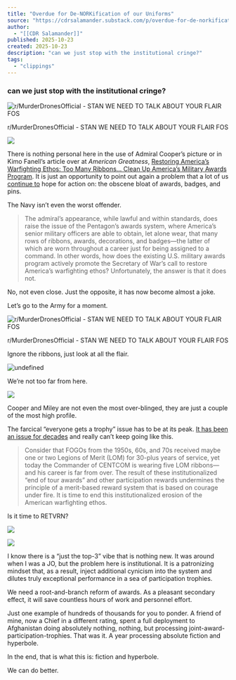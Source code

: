 ```yaml
---
title: "Overdue for De-NORKification of our Uniforms"
source: "https://cdrsalamander.substack.com/p/overdue-for-de-norkification-of-our?publication_id=247761&post_id=176891017&isFreemail=true&r=7br8e&triedRedirect=true"
author:
  - "[[CDR Salamander]]"
published: 2025-10-23
created: 2025-10-23
description: "can we just stop with the institutional cringe?"
tags:
  - "clippings"
---
```

### can we just stop with the institutional cringe?

![r/MurderDronesOfficial - STAN WE NEED TO TALK ABOUT YOUR FLAIR FOS](https://substackcdn.com/image/fetch/$s_!hOTH!,w_424,c_limit,f_webp,q_auto:good,fl_progressive:steep/https%3A%2F%2Fsubstack-post-media.s3.amazonaws.com%2Fpublic%2Fimages%2Fdea54de3-e0e5-4598-8f82-7e6a3773b32d_610x573.jpeg)

r/MurderDronesOfficial - STAN WE NEED TO TALK ABOUT YOUR FLAIR FOS

![](https://substackcdn.com/image/fetch/$s_!-UiP!,w_424,c_limit,f_webp,q_auto:good,fl_progressive:steep/https%3A%2F%2Fsubstack-post-media.s3.amazonaws.com%2Fpublic%2Fimages%2F38c11a4e-900c-4641-a3b5-636ee491479b_1434x1786.png)

There is nothing personal here in the use of Admiral Cooper’s picture or in Kimo Fanell’s article over at *American Greatness*, [Restoring America’s Warfighting Ethos: Too Many Ribbons… Clean Up America’s Military Awards Program](https://amgreatness.com/2025/10/21/restoring-americas-warfighting-ethos-too-many-ribbons-clean-up-americas-military-awards-program/). It is just an opportunity to point out again a problem that a lot of us [continue to](https://cdrsalamander.blogspot.com/2013/09/nice-salad-bar.html) hope for action on: the obscene bloat of awards, badges, and pins.

The Navy isn’t even the worst offender.

> The admiral’s appearance, while lawful and within standards, does raise the issue of the Pentagon’s awards system, where America’s senior military officers are able to obtain, let alone wear, that many rows of ribbons, awards, decorations, and badges—the latter of which are worn throughout a career just for being assigned to a command. In other words, how does the existing U.S. military awards program actively promote the Secretary of War’s call to restore America’s warfighting ethos? Unfortunately, the answer is that it does not.

No, not even close. Just the opposite, it has now become almost a joke.

Let’s go to the Army for a moment.

![r/MurderDronesOfficial - STAN WE NEED TO TALK ABOUT YOUR FLAIR FOS](https://substackcdn.com/image/fetch/$s_!hOTH!,w_424,c_limit,f_webp,q_auto:good,fl_progressive:steep/https%3A%2F%2Fsubstack-post-media.s3.amazonaws.com%2Fpublic%2Fimages%2Fdea54de3-e0e5-4598-8f82-7e6a3773b32d_610x573.jpeg)

r/MurderDronesOfficial - STAN WE NEED TO TALK ABOUT YOUR FLAIR FOS

Ignore the ribbons, just look at all the flair.

![undefined](https://substackcdn.com/image/fetch/$s_!MsAn!,w_424,c_limit,f_webp,q_auto:good,fl_progressive:steep/https%3A%2F%2Fsubstack-post-media.s3.amazonaws.com%2Fpublic%2Fimages%2F01789069-61c3-41c6-945f-522525c71186_1920x2400.jpeg)

We’re not too far from here.

![](https://substackcdn.com/image/fetch/$s_!W_18!,w_424,c_limit,f_webp,q_auto:good,fl_progressive:steep/https%3A%2F%2Fsubstack-post-media.s3.amazonaws.com%2Fpublic%2Fimages%2Fcea0ced1-f9b0-4980-90ad-79d20c3963ac_599x324.jpeg)

Cooper and Miley are not even the most over-blinged, they are just a couple of the most high profile.

The farcical “everyone gets a trophy” issue has to be at its peak. [It has been an issue for decades](https://cdrsalamander.blogspot.com/search/label/Uniforms) and really can’t keep going like this.

> Consider that FOGOs from the 1950s, 60s, and 70s received maybe one or two Legions of Merit (LOM) for 30-plus years of service, yet today the Commander of CENTCOM is wearing five LOM ribbons—and his career is far from over. The result of these institutionalized “end of tour awards” and other participation rewards undermines the principle of a merit-based reward system that is based on courage under fire. It is time to end this institutionalized erosion of the American warfighting ethos.

Is it time to RETVRN?

![](https://substackcdn.com/image/fetch/$s_!jIX1!,w_424,c_limit,f_webp,q_auto:good,fl_progressive:steep/https%3A%2F%2Fsubstack-post-media.s3.amazonaws.com%2Fpublic%2Fimages%2Ff3c751df-cd8f-40ad-9af4-6a46cccdda69_225x300.jpeg)

![](https://substackcdn.com/image/fetch/$s_!sVfr!,w_424,c_limit,f_webp,q_auto:good,fl_progressive:steep/https%3A%2F%2Fsubstack-post-media.s3.amazonaws.com%2Fpublic%2Fimages%2F9434e171-eb82-4649-a2ca-d217178fdd7b_282x300.jpeg)

I know there is a “just the top-3” vibe that is nothing new. It was around when I was a JO, but the problem here is institutional. It is a patronizing mindset that, as a result, inject additional cynicism into the system and dilutes truly exceptional performance in a sea of participation trophies.

We need a root-and-branch reform of awards. As a pleasant secondary effect, it will save countless hours of work and personnel effort.

Just one example of hundreds of thousands for you to ponder. A friend of mine, now a Chief in a different rating, spent a full deployment to Afghanistan doing absolutely nothing, nothing, but processing joint-award-participation-trophies. That was it. A year processing absolute fiction and hyperbole.

In the end, that is what this is: fiction and hyperbole.

We can do better.